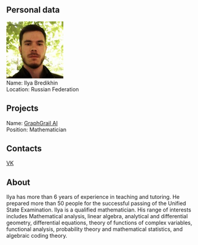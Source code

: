 ## Personal data
![ photo](photo/ilya_bredikhin.jpg)  
Name: Ilya Bredikhin  
Location: Russian Federation
## Projects 
Name: [GraphGrail AI](../projects/graphgrail.md)  
Position: Mathematician
## Contacts
[VK](https://vk.com/id42846297)  
## About
Ilya has more than 6 years of experience in teaching and tutoring. He prepared more than 50 people for the successful passing of the Unified State Examination.
Ilya is a qualified mathematician. His range of interests includes Mathematical analysis, linear algebra, analytical and differential geometry, differential equations, theory of functions of complex variables, functional analysis, probability theory and mathematical statistics, and algebraic coding theory.
